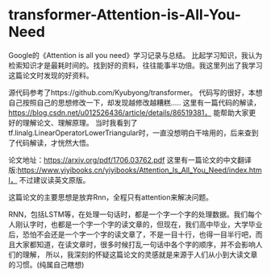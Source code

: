 # transformer-Attention-is-All-You-Need

Google的《Attention is all you need》学习记录与总结。
比起学习知识，我认为检索知识才是最耗时间的。找到好的资料，往往能事半功倍。我这里列出了我学习这篇论文时发现的好资料。

源代码参考了https://github.com/Kyubyong/transformer。 代码写的很好，本想自己按照自己的思想修改一下，却发现越修改越糟糕.....
这里有一篇代码的解读，https://blog.csdn.net/u012526436/article/details/86519381， 能帮助大家更好的理解论文、理解原理。
当时我看到了tf.linalg.LinearOperatorLowerTriangular时，一直没想明白干啥用的，后来查到了代码解读，才恍然大悟。

论文地址：https://arxiv.org/pdf/1706.03762.pdf
这里有一篇论文的中文翻译版:https://www.yiyibooks.cn/yiyibooks/Attention_Is_All_You_Need/index.html， 不过建议读英文原版。

这篇论文的主要思想是放弃Rnn，全程只有attention来解决问题。

RNN，包括LSTM等，在处理一句话时，都是一个字一个字的处理数据。我们每个人刚认字时，也都是一个字一个字的读文章的，但现在，我们高中毕业，大学毕业后，恐怕不会还是一个字一个字的读文章了，不是一目十行，也得一目半行吧，而且大家都知道，在读文章时，很多时候打乱一句话中各个字的顺序，并不会影响人们的理解，
所以，我深刻的怀疑这篇论文的灵感就是来源于人们从小到大读文章的习惯。(纯属自己瞎想)



